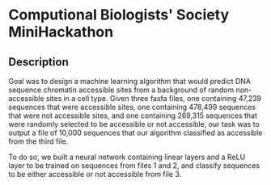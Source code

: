 # Computional Biologists' Society MiniHackathon 

## Description
Goal was to design a machine learning algorithm that would predict DNA sequence chromatin accessible sites from a background of random non-accessible sites in a cell type. Given three fasfa files, one containing 47,239 sequences that were accessible sites, one containing 478,499 sequences that were not accessible sites, and one containing 269,315 sequences that were randomly selected to be accessible or not accessible, our task was to output a file of 10,000 sequences that our algorithm classified as accessible from the third file.

To do so, we built a neural network containing linear layers and a ReLU layer to be trained on sequences from files 1 and 2, and classify sequences to be either accessible or not accessible from file 3.
